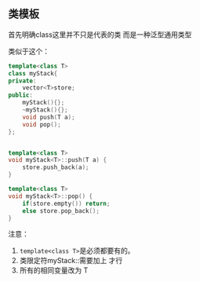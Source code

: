 ## 类模板

首先明确class这里并不只是代表的类 而是一种泛型通用类型

类似于这个：
```c++
template<class T>
class myStack{
private:
    vector<T>store;
public:
    myStack(){};
    ~myStack(){};
    void push(T a);
    void pop();
};


template<class T>
void myStack<T>::push(T a) {
    store.push_back(a);
}

template<class T>
void myStack<T>::pop() {
    if(store.empty()) return;
    else store.pop_back();
}

```

注意：
1. `template<class T>`是必须都要有的。 
2. 类限定符myStack::需要加上<T> 才行
3. 所有的相同变量改为 T


